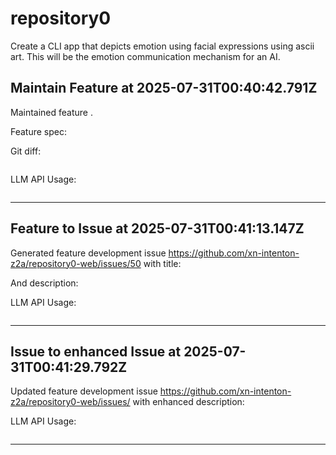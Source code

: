 # repository0
Create a CLI app that depicts emotion using facial expressions using ascii art.
This will be the emotion communication mechanism for an AI.
## Maintain Feature at 2025-07-31T00:40:42.791Z

Maintained feature .

Feature spec:



Git diff:

```diff

```

LLM API Usage:

```json

```
---

## Feature to Issue at 2025-07-31T00:41:13.147Z

Generated feature development issue https://github.com/xn-intenton-z2a/repository0-web/issues/50 with title:



And description:



LLM API Usage:

```json

```
---

## Issue to enhanced Issue at 2025-07-31T00:41:29.792Z

Updated feature development issue https://github.com/xn-intenton-z2a/repository0-web/issues/ with enhanced description:



LLM API Usage:

```json

```
---

